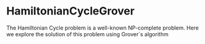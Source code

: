 # HamiltonianCycleGrover
The Hamiltonian Cycle problem is a well-known NP-complete problem. Here we explore the solution of this problem using Grover´s algorithm
